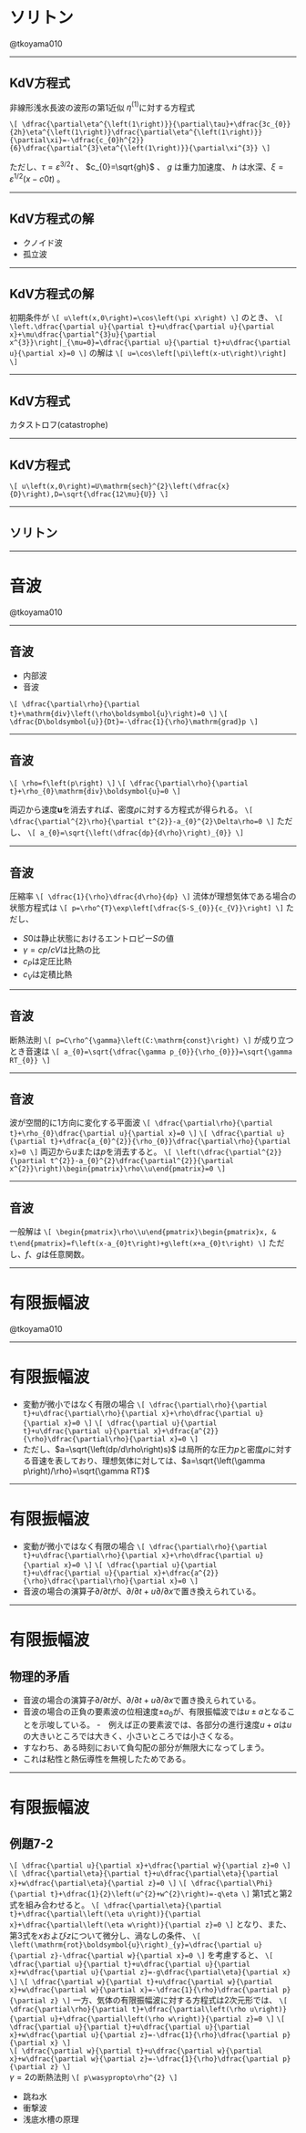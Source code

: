 # ソリトン

@tkoyama010

---
## KdV方程式

非線形浅水長波の波形の第1近似 $\eta^{\left(1\right)}$に対する方程式

`\[
\dfrac{\partial\eta^{\left(1\right)}}{\partial\tau}+\dfrac{3c_{0}}{2h}\eta^{\left(1\right)}\dfrac{\partial\eta^{\left(1\right)}}{\partial\xi}=-\dfrac{c_{0}h^{2}}{6}\dfrac{\partial^{3}\eta^{\left(1\right)}}{\partial\xi^{3}}
\]`

ただし、$\tau=\varepsilon^{3/2}t$ 、 $c_{0}=\sqrt{gh}$ 、 $g$ は重力加速度、 $h$ は水深、$\xi=\varepsilon^{1/2}\left(x-c0t\right)$ 。

---
## KdV方程式の解

- クノイド波
- 孤立波

---
## KdV方程式の解

初期条件が
`\[
u\left(x,0\right)=\cos\left(\pi x\right)
\]`
のとき、
`\[
\left.\dfrac{\partial u}{\partial t}+u\dfrac{\partial u}{\partial x}+\mu\dfrac{\partial^{3}u}{\partial x^{3}}\right|_{\mu=0}=\dfrac{\partial u}{\partial t}+u\dfrac{\partial u}{\partial x}=0
\]`
の解は
`\[
u=\cos\left[\pi\left(x-ut\right)\right]
\]`

---
## KdV方程式

カタストロフ(catastrophe)

---
## KdV方程式

`\[
u\left(x,0\right)=U\mathrm{sech}^{2}\left(\dfrac{x}{D}\right),D=\sqrt{\dfrac{12\mu}{U}}
\]`

---
## ソリトン

---
# 音波

@tkoyama010

---
## 音波

- 内部波
- 音波

`\[
\dfrac{\partial\rho}{\partial t}+\mathrm{div}\left(\rho\boldsymbol{u}\right)=0
\]`
`\[
\dfrac{D\boldsymbol{u}}{Dt}=-\dfrac{1}{\rho}\mathrm{grad}p
\]`

---
## 音波

`\[
\rho=f\left(p\right)
\]`
`\[
\dfrac{\partial\rho}{\partial t}+\rho_{0}\mathrm{div}\boldsymbol{u}=0
\]`

両辺から速度$\boldsymbol{u}$を消去すれば、密度$\rho$に対する方程式が得られる。
`\[
\dfrac{\partial^{2}\rho}{\partial t^{2}}-a_{0}^{2}\Delta\rho=0
\]`
ただし、
`\[
a_{0}=\sqrt{\left(\dfrac{dp}{d\rho}\right)_{0}}
\]`

---
## 音波

圧縮率
`\[
\dfrac{1}{\rho}\dfrac{d\rho}{dp}
\]`
流体が理想気体である場合の状態方程式は
`\[
p=\rho^{T}\exp\left[\dfrac{S-S_{0}}{c_{V}}\right]
\]`
ただし、
- $S0$は静止状態におけるエントロピー$S$の値
- $\gamma=cp/cV$は比熱の比
- $c_{P}$は定圧比熱
- $c_{V}$は定積比熱

---
## 音波

断熱法則
`\[
p=C\rho^{\gamma}\left(C:\mathrm{const}\right)
\]`
が成り立つとき音速は
`\[
a_{0}=\sqrt{\dfrac{\gamma p_{0}}{\rho_{0}}}=\sqrt{\gamma RT_{0}}
\]`

---
## 音波

波が空間的に1方向に変化する平面波
`\[
\dfrac{\partial\rho}{\partial t}+\rho_{0}\dfrac{\partial u}{\partial x}=0
\]`
`\[
\dfrac{\partial u}{\partial t}+\dfrac{a_{0}^{2}}{\rho_{0}}\dfrac{\partial\rho}{\partial x}=0
\]`
両辺から$u$または$p$を消去すると。
`\[
\left(\dfrac{\partial^{2}}{\partial t^{2}}-a_{0}^{2}\dfrac{\partial^{2}}{\partial x^{2}}\right)\begin{pmatrix}\rho\\u\end{pmatrix}=0
\]`

---
## 音波

一般解は
`\[
\begin{pmatrix}\rho\\u\end{pmatrix}\begin{pmatrix}x, & t\end{pmatrix}=f\left(x-a_{0}t\right)+g\left(x+a_{0}t\right)
\]`
ただし、$f$、$g$は任意関数。

---
# 有限振幅波

@tkoyama010

---
# 有限振幅波

- 変動が微小ではなく有限の場合
`\[
\dfrac{\partial\rho}{\partial t}+u\dfrac{\partial\rho}{\partial x}+\rho\dfrac{\partial u}{\partial x}=0
\]`
`\[
\dfrac{\partial u}{\partial t}+u\dfrac{\partial u}{\partial x}+\dfrac{a^{2}}{\rho}\dfrac{\partial\rho}{\partial x}=0
\]`
- ただし、$a=\sqrt{\left(dp/d\rho\right)s}$ は局所的な圧力$p$と密度$\rho$に対する音速を表しており、理想気体に対しては、$a=\sqrt{\left(\gamma p\right)/\rho}=\sqrt{\gamma RT}$

---
# 有限振幅波

- 変動が微小ではなく有限の場合
`\[
\dfrac{\partial\rho}{\partial t}+u\dfrac{\partial\rho}{\partial x}+\rho\dfrac{\partial u}{\partial x}=0
\]`
`\[
\dfrac{\partial u}{\partial t}+u\dfrac{\partial u}{\partial x}+\dfrac{a^{2}}{\rho}\dfrac{\partial\rho}{\partial x}=0
\]`
- 音波の場合の演算子$\partial/\partial t$が、$\partial/\partial t+u\partial/\partial x$で置き換えられている。
---
# 有限振幅波

## 物理的矛盾
- 音波の場合の演算子$\partial/\partial t$が、$\partial/\partial t+u\partial/\partial x$で置き換えられている。
- 音波の場合の正負の要素波の位相速度$\pm a_{0}$が、有限振幅波では$u\pm a$となることを示唆している。
-　例えば正の要素波では、各部分の進行速度$u+a$は$u$の大きいところでは大きく、小さいところでは小さくなる。
- すなわち、ある時刻において負勾配の部分が無限大になってしまう。
- これは粘性と熱伝導性を無視したためである。

---
# 有限振幅波

## 例題7-2

`\[
\dfrac{\partial u}{\partial x}+\dfrac{\partial w}{\partial z}=0
\]`
`\[
\dfrac{\partial\eta}{\partial t}+u\dfrac{\partial\eta}{\partial x}+w\dfrac{\partial\eta}{\partial z}=0
\]`
`\[
\dfrac{\partial\Phi}{\partial t}+\dfrac{1}{2}\left(u^{2}+w^{2}\right)=-q\eta
\]`
第1式と第2式を組み合わせると。
`\[
\dfrac{\partial\eta}{\partial t}+\dfrac{\partial\left(\eta u\right)}{\partial x}+\dfrac{\partial\left(\eta w\right)}{\partial z}=0
\]`
となり、また、第3式を$x$および$z$について微分し、渦なしの条件、
`\[
\left(\mathrm{rot}\boldsymbol{u}\right)_{y}=\dfrac{\partial u}{\partial z}-\dfrac{\partial w}{\partial x}=0
\]`
を考慮すると、
`\[
\dfrac{\partial u}{\partial t}+u\dfrac{\partial u}{\partial x}+w\dfrac{\partial u}{\partial z}=-g\dfrac{\partial\eta}{\partial x}
\]`
`\[
\dfrac{\partial w}{\partial t}+u\dfrac{\partial w}{\partial x}+w\dfrac{\partial w}{\partial x}=-\dfrac{1}{\rho}\dfrac{\partial p}{\partial z}
\]`
一方、気体の有限振幅波に対する方程式は2次元形では、
`\[
\dfrac{\partial\rho}{\partial t}+\dfrac{\partial\left(\rho u\right)}{\partial u}+\dfrac{\partial\left(\rho w\right)}{\partial z}=0
\]`
`\[
\dfrac{\partial u}{\partial t}+u\dfrac{\partial u}{\partial x}+w\dfrac{\partial u}{\partial z}=-\dfrac{1}{\rho}\dfrac{\partial p}{\partial x}
\]`  
`\[
\dfrac{\partial w}{\partial t}+u\dfrac{\partial w}{\partial x}+w\dfrac{\partial w}{\partial z}=-\dfrac{1}{\rho}\dfrac{\partial p}{\partial z}
\]`  
$\gamma = 2$の断熱法則
`\[
p\wasypropto\rho^{2}
\]` 
- 跳ね水
- 衝撃波
- 浅底水槽の原理
